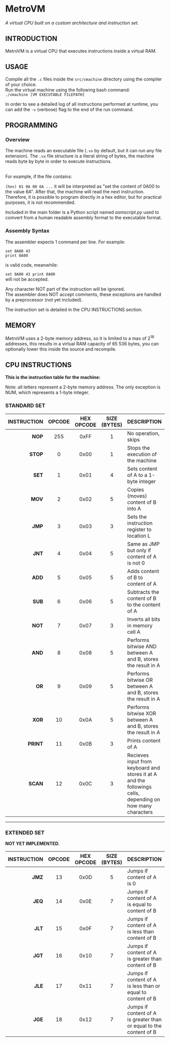 # MetroVM
_A virtual CPU built on a custom architecture and instruction set._
## INTRODUCTION
MetroVM is a virtual CPU that executes instructions inside a virtual RAM.

## USAGE
Compile all the `.c` files inside the `src/vmachine` directory using the compiler of your choice.<br> 
Run the virtual machine using the following bash command: <br>
`./vmachine [VM EXECUTABLE FILEPATH]`<br>

In order to see a detailed log of all instructions performed at runtime, you can add the `-v` (verbose) flag to the end of the run command.

## PROGRAMMING
### Overview
The machine reads an executable file (`.vx` by default, but it can run any file extension).
The `.vx` file structure is a literal string of bytes, the machine reads byte by byte in order to execute instructions.


<br>
For example, if the file contains: 

`(hex) 01 0A 00 6A ...` it will be interpreted as "set the content of 0A00 to the value 6A".
After that, the machine will read the next instruction.
Therefore, it is possible to program directly in a hex editor, but for practical purposes, it is not recommended.

Included in the main folder is a Python script named _asmscript.py_ used to comvert from a human readable assembly format to the executable format.

### Assembly Syntax
The assembler expects 1 command per line. For example:

`set 0A00 43`<br>
`print 0A00`<br>

is valid code, meanwhile:

`set 0A00 43 print 0A00` <br> will not be accepted.

Any character NOT part of the instruction will be ignored.<br>
The assembler does NOT accept comments, these exceptions are handled by a preprocessor (not yet included).

The instruction set is detailed in the CPU INSTRUCTIONS section.

## MEMORY
MetroVM uses a 2-byte memory address, so it is limited to a max of $2^{16}$ addresses, this results in a virtual RAM capacity of 65 536 bytes, you can optionally lower this inside the source and recompile.


 

## CPU INSTRUCTIONS
**This is the instruction table for the machine:**

Note: all letters represent a 2-byte memory address. The only exception is NUM, which represents a 1-byte integer.

### STANDARD SET

| INSTRUCTION | OPCODE |HEX OPCODE|SIZE (BYTES) |DESCRIPTION | ASSEMBLER FORMAT 
| ------: | :------: | :-----: |:---:|:-------|:-------|
| **NOP** | 255 | 0xFF | 1 | No operation, skips | nop
| **STOP** | 0 | 0x00 | 1 | Stops the execution of the machine | stop
| **SET** | 1 | 0x01 | 4 | Sets content of A to a 1-byte integer | set A NUM
| **MOV** | 2 | 0x02 | 5 | Copies (moves) content of B into A | mov A B
| **JMP** | 3 | 0x03 | 3 | Sets the instruction register to location L | jmp L
| **JNT** | 4 | 0x04 | 5 | Same as JMP but only if content of A is not 0 | jnt L A
| **ADD** | 5 | 0x05 | 5 | Adds content of B to content of A | add A B
| **SUB** | 6 | 0x06 | 5 | Subtracts the content of B to the content of A | sub A B
| **NOT** | 7 | 0x07 | 3 | Inverts all bits in memory cell A | not A
| **AND** | 8 | 0x08 | 5 | Performs bitwise AND between A and B, stores the result in A | and A B
| **OR** | 9 | 0x09 | 5 | Performs bitwise OR between A and B, stores the result in A | or A B
| **XOR** | 10 | 0x0A | 5 | Performs bitwise XOR between A and B, stores the result in A | xor A B
| **PRINT** | 11 | 0x0B | 3 | Prints content of A | print A
| **SCAN** | 12 | 0x0C | 3 | Recieves input from keyboard and stores it at A and the followings cells, depending on how many characters | scan A

***
### EXTENDED SET
**NOT YET IMPLEMENTED.**

| INSTRUCTION | OPCODE |HEX OPCODE|SIZE (BYTES) |DESCRIPTION | ASSEMBLER FORMAT 
| ------: | :------: | :-----: |:---:|:-------|:-------|
| **JMZ** | 13 | 0x0D | 5 | Jumps if content of A is 0 | jmz L A
| **JEQ** | 14 | 0x0E | 7 | Jumps if content of A is equal to content of B| jeq L A B
| **JLT** | 15 | 0x0F | 7 | Jumps if content of A is less than content of B | jlt L A B
| **JGT** | 16 | 0x10 | 7 | Jumps if content of A is greater than content of B | jgt L A B
| **JLE** | 17 | 0x11 | 7 | Jumps if content of A is less than or equal to content of B | jle L A B
| **JGE** | 18 | 0x12 | 7 | Jumps if content of A is greater than or equal to the content of B | jge L A B 